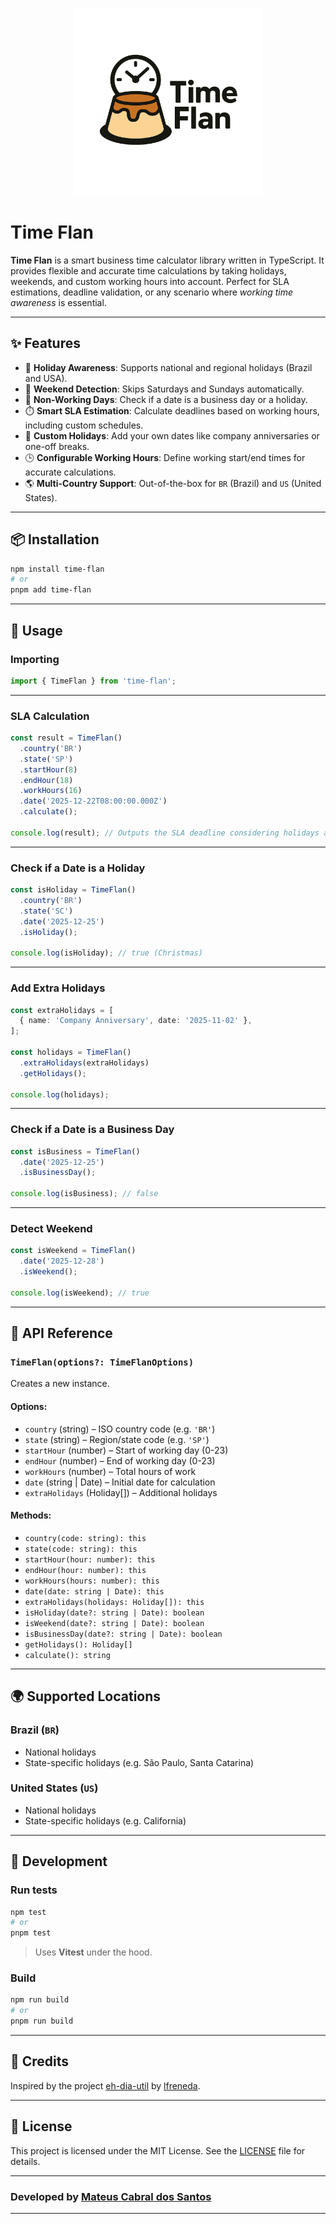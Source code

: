 
<p align="center">
  <img src="time-flan.png" alt="Time Flan" width="300"/>
</p>

# Time Flan

**Time Flan** is a smart business time calculator library written in TypeScript. It provides flexible and accurate time calculations by taking holidays, weekends, and custom working hours into account. Perfect for SLA estimations, deadline validation, or any scenario where *working time awareness* is essential.

---

## ✨ Features

- 📅 **Holiday Awareness**: Supports national and regional holidays (Brazil and USA).
- 📆 **Weekend Detection**: Skips Saturdays and Sundays automatically.
- 🚫 **Non-Working Days**: Check if a date is a business day or a holiday.
- ⏱️ **Smart SLA Estimation**: Calculate deadlines based on working hours, including custom schedules.
- 🧩 **Custom Holidays**: Add your own dates like company anniversaries or one-off breaks.
- 🕒 **Configurable Working Hours**: Define working start/end times for accurate calculations.
- 🌎 **Multi-Country Support**: Out-of-the-box for `BR` (Brazil) and `US` (United States).

---

## 📦 Installation

```bash
npm install time-flan
# or
pnpm add time-flan
```

---

## 🚀 Usage

### Importing

```ts
import { TimeFlan } from 'time-flan';
```

---

### SLA Calculation

```ts
const result = TimeFlan()
  .country('BR')
  .state('SP')
  .startHour(8)
  .endHour(18)
  .workHours(16)
  .date('2025-12-22T08:00:00.000Z')
  .calculate();

console.log(result); // Outputs the SLA deadline considering holidays and weekends
```

---

### Check if a Date is a Holiday

```ts
const isHoliday = TimeFlan()
  .country('BR')
  .state('SC')
  .date('2025-12-25')
  .isHoliday();

console.log(isHoliday); // true (Christmas)
```

---

### Add Extra Holidays

```ts
const extraHolidays = [
  { name: 'Company Anniversary', date: '2025-11-02' },
];

const holidays = TimeFlan()
  .extraHolidays(extraHolidays)
  .getHolidays();

console.log(holidays);
```

---

### Check if a Date is a Business Day

```ts
const isBusiness = TimeFlan()
  .date('2025-12-25')
  .isBusinessDay();

console.log(isBusiness); // false
```

---

### Detect Weekend

```ts
const isWeekend = TimeFlan()
  .date('2025-12-28')
  .isWeekend();

console.log(isWeekend); // true
```

---

## 🧩 API Reference

### `TimeFlan(options?: TimeFlanOptions)`

Creates a new instance.

#### Options:

- `country` (string) – ISO country code (e.g. `'BR'`)
- `state` (string) – Region/state code (e.g. `'SP'`)
- `startHour` (number) – Start of working day (0-23)
- `endHour` (number) – End of working day (0-23)
- `workHours` (number) – Total hours of work
- `date` (string | Date) – Initial date for calculation
- `extraHolidays` (Holiday[]) – Additional holidays

#### Methods:

- `country(code: string): this`
- `state(code: string): this`
- `startHour(hour: number): this`
- `endHour(hour: number): this`
- `workHours(hours: number): this`
- `date(date: string | Date): this`
- `extraHolidays(holidays: Holiday[]): this`
- `isHoliday(date?: string | Date): boolean`
- `isWeekend(date?: string | Date): boolean`
- `isBusinessDay(date?: string | Date): boolean`
- `getHolidays(): Holiday[]`
- `calculate(): string`

---

## 🌍 Supported Locations

### Brazil (`BR`)
- National holidays
- State-specific holidays (e.g. São Paulo, Santa Catarina)

### United States (`US`)
- National holidays
- State-specific holidays (e.g. California)

---

## 🧪 Development

### Run tests

```bash
npm test
# or
pnpm test
```

> Uses **Vitest** under the hood.

### Build

```bash
npm run build
# or
pnpm run build
```

---

## 🙌 Credits

Inspired by the project [eh-dia-util](https://github.com/lfreneda/eh-dia-util) by [lfreneda](https://github.com/lfreneda).

---

## 📄 License

This project is licensed under the MIT License. See the [LICENSE](./LICENSE) file for details.

---

### Developed by [Mateus Cabral dos Santos](https://github.com/McabralDS)


---
